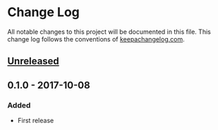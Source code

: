 # Change Log
All notable changes to this project will be documented in this file. This change log follows the conventions of [keepachangelog.com](http://keepachangelog.com/).

## [Unreleased]

## 0.1.0 - 2017-10-08
### Added
- First release

[Unreleased]: https://github.com/your-name/kubera-clojure/compare/0.1.1...HEAD
[0.1.1]: https://github.com/your-name/kubera-clojure/compare/0.1.0...0.1.1
